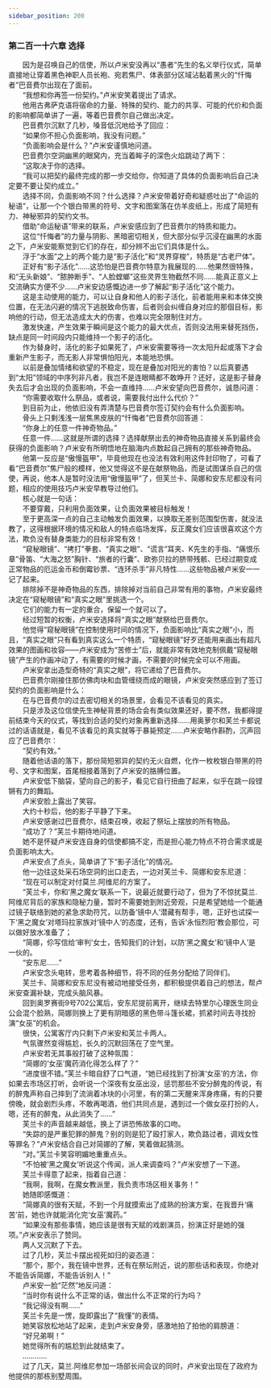 ```yaml
---
sidebar_position: 200
---
```

### 第二百一十六章 选择  


　　因为是召唤自己的信使，所以卢米安没再以“愚者”先生的名义举行仪式，简单直接地让穿着黑色神职人员长袍、宛若焦尸、体表部分区域沾黏着黑火的“忏悔者”巴音费尔出现在了面前。  
　　“我想和你再签一份契约。”卢米安笑着提出了请求。  
　　他用古弗萨克语将宿命的力量、特殊的契约、能力的共享、可能的代价和负面的影响都简单讲了一遍，等着巴音费尔自己做出决定。  
　　巴音费尔沉默了几秒，嗓音低沉地给予了回应：  
　　“如果你不担心负面影响，我没有问题。”  
　　“负面影响会是什么？”卢米安谨慎地问道。  
　　巴音费尔空洞幽黑的眼窝内，充当着眸子的深色火焰跳动了两下：  
　　“这取决于你的选择。  
　　“我可以把契约最终完成的那一步交给你，你知道了具体的负面影响后自己决定要不要让契约成立。”  
　　选择不同，负面影响不同？什么选择？卢米安带着好奇和疑惑吐出了“命运的秘语”，让那一个个银白带黑的符号、文字和图案落在仿羊皮纸上，形成了简短有力、神秘邪异的契约文书。  
　　借助“命运秘语”带来的联系，卢米安感应到了巴音费尔的特质和能力。  
　　这位“忏悔者”的力量与阴影、黑暗密切相关，但大部分似乎沉浸在幽黑的水面之下，卢米安能察觉到它们的存在，却分辨不出它们具体是什么。  
　　浮于“水面”之上的两个能力是“影子活化”和“灵界穿梭”，特质是“古老尸体”。  
　　正好有“影子活化”……这恐怕是巴音费尔特意为我展现的……他果然很特殊，和“无头新娘”、“脓肿断手”、“人脸螳螂”这些灵界生物截然不同……能真正意义上交流确实方便不少……卢米安边感慨边进一步了解起“影子活化”这个能力。  
　　这是主动使用的能力，可以让自身和他人的影子活化，前者能用来和本体交换位置，在无法闪避的情况下逃脱致命伤害，后者则会纠缠自身对应的那個目标，影响他的行动，但无法造成太大的伤害，也难以完全限制住对方。  
　　激发快速，产生效果于瞬间是这个能力的最大优点，否则没法用来替死挡伤，缺点是同一时间段内只能维持一个影子的活化。  
　　作为替身时，活化的影子如果死了，卢米安需要等待一次太阳升起或落下才会重新产生影子，而无影人非常惧怕阳光，本能地恐惧。  
　　以前是叠加情绪和欲望的不稳定，现在是叠加对阳光的害怕？以后真要遇到“太阳”领域的中序列非凡者，我岂不是连眼睛都不敢睁开？还好，这是影子替身失去后才会出现的负面影响，不会一直维持……卢米安望向巴音费尔，诚恳问道：  
　　“你需要收取什么祭品，或者说，需要我付出什么代价？”  
　　到目前为止，他依旧没有弄清楚与巴音费尔签订契约会有什么负面影响。  
　　骨头上只剩浅浅一层焦黑皮肤的“忏悔者”巴音费尔回答道：  
　　“你身上的任意一件神奇物品。”  
　　任意一件……这就是所谓的选择？选择献祭出去的神奇物品直接关系到最终会获得的负面影响？卢米安有所明悟地在脑海内点数起自己拥有的那些神奇物品。  
　　他第一反应是“傲慢盔甲”，毕竟他现在也没法有效利用这件封印物了，可看了看“巴音费尔”焦尸般的模样，他又觉得这不是在献祭物品，而是试图谋杀自己的信使，再说，他本人是暂时没法用“傲慢盔甲”了，但芙兰卡、简娜和安东尼都没有问题，相应的使用技巧卢米安早教导过他们。  
　　核心就是一句话：  
　　不要穿戴，只利用负面效果，让负面效果被目标触发！  
　　至于更高深一点的自己主动触发负面效果，以换取无差别范围型伤害，就没法教了，这得根据环境的情况和敌人的特点临场发挥，反正魔女们应该很喜欢这个方法，欺负没有替身类能力的目标非常有效！  
　　“窥秘眼镜”、“拷打”拳套、“真实之眼”、“谎言”耳夹、K先生的手指、“痛恨乐章”骨笛、“大海之怒”胸针、“旅者的行囊”、欧弥贝拉的脐带残骸、已经过期变成正常物品的厄运金币和倒霉钞票、“连环杀手”非凡特性……这些物品被卢米安一一记了起来。  
　　排除掉不是神奇物品的东西，排除掉对当前自己非常有用的事物，卢米安最终决定在“窥秘眼镜”和“真实之眼”里挑选一个。  
　　它们的能力有一定的重合，保留一个就可以了。  
　　经过短暂的权衡，卢米安选择将“真实之眼”献祭给巴音费尔。  
　　他觉得“窥秘眼镜”在控制使用时间的情况下，负面影响比“真实之眼”小，而且，“真实之眼”只有看到真实这么一个特质，“窥秘眼镜”好歹还能用来画出有超凡效果的图画和妆容——卢米安成为“苦修士”后，就能非常有效地克制佩戴“窥秘眼镜”产生的作画冲动了，有需要的时候才画，不需要的时候完全可以不用画。  
　　卢米安拿出造型奇特的“真实之眼”，将它递给了巴音费尔。  
　　巴音费尔刚接住那仿佛肉块和血管缠绕而成的眼镜，卢米安突然感应到了签订契约的负面影响是什么：  
　　在与巴音费尔的过去密切相关的场景里，会看见不该看见的真实。  
　　只是涉及这位信使先生神秘背景的场合会有类似效果还好，要不然，我都得提前结束今天的仪式，等找到合适的契约对象再重新选择……用奥萝尔和芙兰卡都说过的话语就是，看见不该看见的真实就等于暴毙预定……卢米安略作斟酌，沉声回应了巴音费尔：  
　　“契约有效。”  
　　随着他话语的落下，那份简短邪异的契约无火自燃，化作一枚枚银白带黑的符号、文字和图案，首尾相接着落到了卢米安的胳膊位置。  
　　卢米安低下脑袋，望向自己的影子，看见它自行扭曲了起来，似乎在跳一段铿锵有力的舞蹈。  
　　卢米安脸上露出了笑容。  
　　大约十秒后，他的影子平静了下来。  
　　卢米安感谢过巴音费尔，结束召唤，收起了祭坛上摆放的所有物品。  
　　“成功了？”芙兰卡期待地问道。  
　　她不是怀疑卢米安连自身的信使都搞不定，而是担心能力特点不符合需求或是负面影响太大。  
　　卢米安点了点头，简单讲了下“影子活化”的情况。  
　　他一边往这处采石场空洞的出口走去，一边对芙兰卡、简娜和安东尼道：  
　　“现在可以制定对付莫兰.阿维尼的方案了。  
　　“芙兰卡，你和‘黑之魔女’联系一下，说最近就要行动了，但为了不惊扰莫兰.阿维尼背后的家族和隐秘力量，暂时不需要她到附近旁观，只是希望她给一个能通过镜子联络到她的紧急求助符咒，以防备‘镜中人’潜藏有帮手，嗯，正好也试探一下‘黑之魔女’对塔玛拉家族对‘镜中人’的态度，还有，告诉‘永恒烈阳’教会那位，可以做好放水准备了；  
　　“简娜，伱写信给‘审判’女士，告知我们的计划，以防‘黑之魔女’和‘镜中人’是一伙的。  
　　“安东尼……”  
　　卢米安念头电转，思考着各种细节，将不同的任务分配给了同伴们。  
　　芙兰卡、简娜和安东尼没有被动地接受任务，都积极提供着自己的想法，帮卢米安查漏补缺，完成头脑风暴。  
　　回到奥罗赛街9号702公寓后，安东尼提前离开，继续去特里尔心理医生同业公会混个脸熟，简娜则换上了更有阴暗感的黑色带斗篷长裙，抓紧时间去寻找扮演“女巫”的机会。  
　　很快，公寓客厅内只剩下卢米安和芙兰卡两人。  
　　气氛骤然变得尴尬，长久的沉默回荡在了空气里。  
　　卢米安若无其事般打破了这种氛围：  
　　“简娜的‘女巫’魔药消化得怎么样了？”  
　　“进度很不错。”芙兰卡暗自舒了口气道，“她已经找到了扮演‘女巫’的方法，你如果去市场区打听，会听说一个深夜有女巫出没，惩罚那些不安分醉鬼的传说，有的醉鬼声称自己摔到了流淌着冰块的小河里，有的第二天醒来浑身疼痛，有的只要傍晚，就会剧烈头疼，不敢再喝酒，他们共同点是，遇到过一个做女巫打扮的人，嗯，还有的醉鬼，从此消失了……”  
　　芙兰卡的声音越来越低，换上了讲恐怖故事的口吻。  
　　“失踪的是严重犯罪的醉鬼？别的则是犯了殴打家人，欺负路过者，调戏女性等罪名？”卢米安结合自己对简娜的了解，笑着做起猜测。  
　　“对。”芙兰卡笑容明媚地重重点头。  
　　“不怕被‘黑之魔女’听说这个传闻，派人来调查吗？”卢米安想了一下道。  
　　芙兰卡得意了起来，指着自己道：  
　　“我啊，我啊，在魔女教派里，我负责市场区相关事务！”  
　　她随即感慨道：  
　　“简娜真的很有天赋，不到一个月就摸索出了成熟的扮演方案，在我晋升‘痛苦’前，她也许就能消化完‘女巫’魔药。”  
　　“如果没有那些事情，她应该是很有天赋的戏剧演员，扮演正好是她的强项。”卢米安表示了赞同。  
　　两人又沉默了下去。  
　　过了几秒，芙兰卡摆出视死如归的姿态道：  
　　“那个，那个，我在镜中世界，还有在祭坛附近，说的那些话和表现，你绝对不能告诉简娜，不能告诉别人！”  
　　卢米安一脸“茫然”地反问道：  
　　“当时你有说什么不正常的话，做出什么不正常的行为吗？  
　　“我记得没有啊……”  
　　芙兰卡先是一愣，旋即露出了“我懂”的表情。  
　　她笑容放松地站了起来，走到卢米安身旁，感激地拍了拍他的肩膀道：  
　　“好兄弟啊！”  
　　她觉得所有的尴尬到此就结束了。  
　　…………  
　　过了几天，莫兰.阿维尼参加一场部长间会议的同时，卢米安出现在了政府为他提供的那栋别墅周围。  
